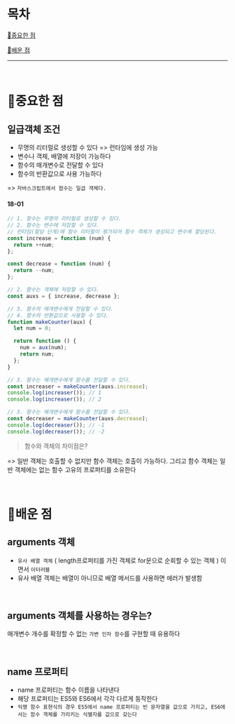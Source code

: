 # 목차

[📌중요한 점](#📌중요한-점)

[📗배운 점 ](#📗배운-점)

---

<br>

# 📌중요한 점

## 일급객체 조건

- 무명의 리터럴로 생성할 수 있다 => 런타임에 생성 가능
- 변수나 객체, 배열에 저장이 가능하다
- 함수의 매개변수로 전달할 수 있다
- 함수의 반환값으로 사용 가능하다

=> `자바스크립트에서 함수는 일급 객체다.`

#### 18-01

```javascript
// 1. 함수는 무명의 리터럴로 생성할 수 있다.
// 2. 함수는 변수에 저장할 수 있다.
// 런타임(할당 단계)에 함수 리터럴이 평가되어 함수 객체가 생성되고 변수에 할당된다.
const increase = function (num) {
  return ++num;
};

const decrease = function (num) {
  return --num;
};

// 2. 함수는 객체에 저장할 수 있다.
const auxs = { increase, decrease };

// 3. 함수의 매개변수에게 전달할 수 있다.
// 4. 함수의 반환값으로 사용할 수 있다.
function makeCounter(aux) {
  let num = 0;

  return function () {
    num = aux(num);
    return num;
  };
}

// 3. 함수는 매개변수에게 함수를 전달할 수 있다.
const increaser = makeCounter(auxs.increase);
console.log(increaser()); // 1
console.log(increaser()); // 2

// 3. 함수는 매개변수에게 함수를 전달할 수 있다.
const decreaser = makeCounter(auxs.decrease);
console.log(decreaser()); // -1
console.log(decreaser()); // -2
```

> 함수와 객체의 차이점은?

=> 일반 객체는 호출할 수 없지만 함수 객체는 호출이 가능하다. 그리고 함수 객체는 일반 객체에는 없는 함수 고유의 프로퍼티를 소유한다

<br>

# 📗배운 점

## arguments 객체

- `유사 배열 객체` ( length프로퍼티를 가진 객체로 for문으로 순회할 수 있는 객체 ) 이면서 `이터러블`
- 유사 배열 객체는 배열이 아니므로 배열 메서드를 사용하면 에러가 발생함

<br>

## arguments 객체를 사용하는 경우는?

매개변수 개수를 확정할 수 없는 `가변 인자 함수`를 구현할 때 유용하다

<br>

## name 프로퍼티

- name 프로퍼티는 함수 이름을 나타낸다
- 해당 프로퍼티는 ES5와 ES6에서 각각 다르게 동작한다
- `익명 함수 표현식의 경우 ES5에서 name 프로퍼티는 빈 문자열을 값으로 가지고, ES6에서는 함수 객체를 가리키는 식별자를 값으로 갖는다`
  <br>

